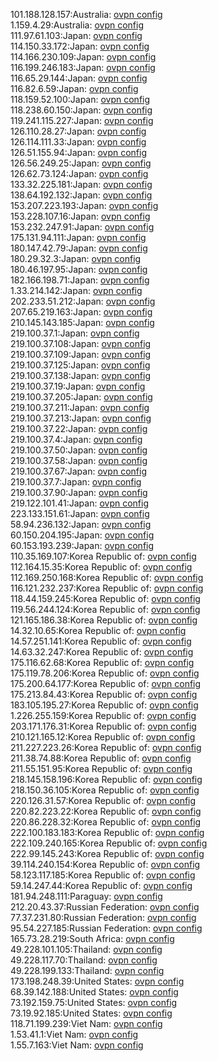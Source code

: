 101.188.128.157:Australia: [ovpn config](vpn/101_188_128_157.ovpn)  
1.159.4.29:Australia: [ovpn config](vpn/1_159_4_29.ovpn)  
111.97.61.103:Japan: [ovpn config](vpn/111_97_61_103.ovpn)  
114.150.33.172:Japan: [ovpn config](vpn/114_150_33_172.ovpn)  
114.166.230.109:Japan: [ovpn config](vpn/114_166_230_109.ovpn)  
116.199.246.183:Japan: [ovpn config](vpn/116_199_246_183.ovpn)  
116.65.29.144:Japan: [ovpn config](vpn/116_65_29_144.ovpn)  
116.82.6.59:Japan: [ovpn config](vpn/116_82_6_59.ovpn)  
118.159.52.100:Japan: [ovpn config](vpn/118_159_52_100.ovpn)  
118.238.60.150:Japan: [ovpn config](vpn/118_238_60_150.ovpn)  
119.241.115.227:Japan: [ovpn config](vpn/119_241_115_227.ovpn)  
126.110.28.27:Japan: [ovpn config](vpn/126_110_28_27.ovpn)  
126.114.111.33:Japan: [ovpn config](vpn/126_114_111_33.ovpn)  
126.51.155.94:Japan: [ovpn config](vpn/126_51_155_94.ovpn)  
126.56.249.25:Japan: [ovpn config](vpn/126_56_249_25.ovpn)  
126.62.73.124:Japan: [ovpn config](vpn/126_62_73_124.ovpn)  
133.32.225.181:Japan: [ovpn config](vpn/133_32_225_181.ovpn)  
138.64.192.132:Japan: [ovpn config](vpn/138_64_192_132.ovpn)  
153.207.223.193:Japan: [ovpn config](vpn/153_207_223_193.ovpn)  
153.228.107.16:Japan: [ovpn config](vpn/153_228_107_16.ovpn)  
153.232.247.91:Japan: [ovpn config](vpn/153_232_247_91.ovpn)  
175.131.94.111:Japan: [ovpn config](vpn/175_131_94_111.ovpn)  
180.147.42.79:Japan: [ovpn config](vpn/180_147_42_79.ovpn)  
180.29.32.3:Japan: [ovpn config](vpn/180_29_32_3.ovpn)  
180.46.197.95:Japan: [ovpn config](vpn/180_46_197_95.ovpn)  
182.166.198.71:Japan: [ovpn config](vpn/182_166_198_71.ovpn)  
1.33.214.142:Japan: [ovpn config](vpn/1_33_214_142.ovpn)  
202.233.51.212:Japan: [ovpn config](vpn/202_233_51_212.ovpn)  
207.65.219.163:Japan: [ovpn config](vpn/207_65_219_163.ovpn)  
210.145.143.185:Japan: [ovpn config](vpn/210_145_143_185.ovpn)  
219.100.37.1:Japan: [ovpn config](vpn/219_100_37_1.ovpn)  
219.100.37.108:Japan: [ovpn config](vpn/219_100_37_108.ovpn)  
219.100.37.109:Japan: [ovpn config](vpn/219_100_37_109.ovpn)  
219.100.37.125:Japan: [ovpn config](vpn/219_100_37_125.ovpn)  
219.100.37.138:Japan: [ovpn config](vpn/219_100_37_138.ovpn)  
219.100.37.19:Japan: [ovpn config](vpn/219_100_37_19.ovpn)  
219.100.37.205:Japan: [ovpn config](vpn/219_100_37_205.ovpn)  
219.100.37.211:Japan: [ovpn config](vpn/219_100_37_211.ovpn)  
219.100.37.213:Japan: [ovpn config](vpn/219_100_37_213.ovpn)  
219.100.37.22:Japan: [ovpn config](vpn/219_100_37_22.ovpn)  
219.100.37.4:Japan: [ovpn config](vpn/219_100_37_4.ovpn)  
219.100.37.50:Japan: [ovpn config](vpn/219_100_37_50.ovpn)  
219.100.37.58:Japan: [ovpn config](vpn/219_100_37_58.ovpn)  
219.100.37.67:Japan: [ovpn config](vpn/219_100_37_67.ovpn)  
219.100.37.7:Japan: [ovpn config](vpn/219_100_37_7.ovpn)  
219.100.37.90:Japan: [ovpn config](vpn/219_100_37_90.ovpn)  
219.122.101.41:Japan: [ovpn config](vpn/219_122_101_41.ovpn)  
223.133.151.61:Japan: [ovpn config](vpn/223_133_151_61.ovpn)  
58.94.236.132:Japan: [ovpn config](vpn/58_94_236_132.ovpn)  
60.150.204.195:Japan: [ovpn config](vpn/60_150_204_195.ovpn)  
60.153.193.239:Japan: [ovpn config](vpn/60_153_193_239.ovpn)  
110.35.169.107:Korea Republic of: [ovpn config](vpn/110_35_169_107.ovpn)  
112.164.15.35:Korea Republic of: [ovpn config](vpn/112_164_15_35.ovpn)  
112.169.250.168:Korea Republic of: [ovpn config](vpn/112_169_250_168.ovpn)  
116.121.232.237:Korea Republic of: [ovpn config](vpn/116_121_232_237.ovpn)  
118.44.159.245:Korea Republic of: [ovpn config](vpn/118_44_159_245.ovpn)  
119.56.244.124:Korea Republic of: [ovpn config](vpn/119_56_244_124.ovpn)  
121.165.186.38:Korea Republic of: [ovpn config](vpn/121_165_186_38.ovpn)  
14.32.10.65:Korea Republic of: [ovpn config](vpn/14_32_10_65.ovpn)  
14.57.251.141:Korea Republic of: [ovpn config](vpn/14_57_251_141.ovpn)  
14.63.32.247:Korea Republic of: [ovpn config](vpn/14_63_32_247.ovpn)  
175.116.62.68:Korea Republic of: [ovpn config](vpn/175_116_62_68.ovpn)  
175.119.78.206:Korea Republic of: [ovpn config](vpn/175_119_78_206.ovpn)  
175.200.64.177:Korea Republic of: [ovpn config](vpn/175_200_64_177.ovpn)  
175.213.84.43:Korea Republic of: [ovpn config](vpn/175_213_84_43.ovpn)  
183.105.195.27:Korea Republic of: [ovpn config](vpn/183_105_195_27.ovpn)  
1.226.255.159:Korea Republic of: [ovpn config](vpn/1_226_255_159.ovpn)  
203.171.176.31:Korea Republic of: [ovpn config](vpn/203_171_176_31.ovpn)  
210.121.165.12:Korea Republic of: [ovpn config](vpn/210_121_165_12.ovpn)  
211.227.223.26:Korea Republic of: [ovpn config](vpn/211_227_223_26.ovpn)  
211.38.74.88:Korea Republic of: [ovpn config](vpn/211_38_74_88.ovpn)  
211.55.151.95:Korea Republic of: [ovpn config](vpn/211_55_151_95.ovpn)  
218.145.158.196:Korea Republic of: [ovpn config](vpn/218_145_158_196.ovpn)  
218.150.36.105:Korea Republic of: [ovpn config](vpn/218_150_36_105.ovpn)  
220.126.31.57:Korea Republic of: [ovpn config](vpn/220_126_31_57.ovpn)  
220.82.223.22:Korea Republic of: [ovpn config](vpn/220_82_223_22.ovpn)  
220.86.228.32:Korea Republic of: [ovpn config](vpn/220_86_228_32.ovpn)  
222.100.183.183:Korea Republic of: [ovpn config](vpn/222_100_183_183.ovpn)  
222.109.240.165:Korea Republic of: [ovpn config](vpn/222_109_240_165.ovpn)  
222.99.145.243:Korea Republic of: [ovpn config](vpn/222_99_145_243.ovpn)  
39.114.240.154:Korea Republic of: [ovpn config](vpn/39_114_240_154.ovpn)  
58.123.117.185:Korea Republic of: [ovpn config](vpn/58_123_117_185.ovpn)  
59.14.247.44:Korea Republic of: [ovpn config](vpn/59_14_247_44.ovpn)  
181.94.248.111:Paraguay: [ovpn config](vpn/181_94_248_111.ovpn)  
212.20.43.37:Russian Federation: [ovpn config](vpn/212_20_43_37.ovpn)  
77.37.231.80:Russian Federation: [ovpn config](vpn/77_37_231_80.ovpn)  
95.54.227.185:Russian Federation: [ovpn config](vpn/95_54_227_185.ovpn)  
165.73.28.219:South Africa: [ovpn config](vpn/165_73_28_219.ovpn)  
49.228.101.105:Thailand: [ovpn config](vpn/49_228_101_105.ovpn)  
49.228.117.70:Thailand: [ovpn config](vpn/49_228_117_70.ovpn)  
49.228.199.133:Thailand: [ovpn config](vpn/49_228_199_133.ovpn)  
173.198.248.39:United States: [ovpn config](vpn/173_198_248_39.ovpn)  
68.39.142.188:United States: [ovpn config](vpn/68_39_142_188.ovpn)  
73.192.159.75:United States: [ovpn config](vpn/73_192_159_75.ovpn)  
73.19.92.185:United States: [ovpn config](vpn/73_19_92_185.ovpn)  
118.71.199.239:Viet Nam: [ovpn config](vpn/118_71_199_239.ovpn)  
1.53.41.1:Viet Nam: [ovpn config](vpn/1_53_41_1.ovpn)  
1.55.7.163:Viet Nam: [ovpn config](vpn/1_55_7_163.ovpn)  
